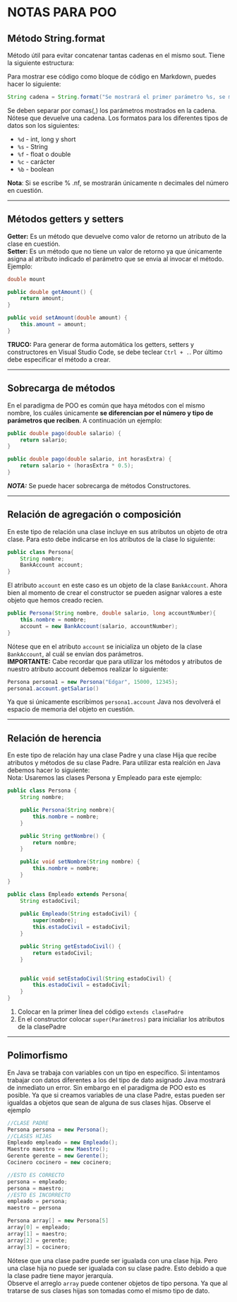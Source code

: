 # NOTAS PARA POO

## Método String.format
Método útil para evitar concatenar tantas cadenas en el mismo sout. Tiene la siguiente estructura:


Para mostrar ese código como bloque de código en Markdown, puedes hacer lo siguiente:

```java
String cadena = String.format("Se mostrará el primer parámetro %s, se mostrará el segundo parámetro %f", parametro1, parametro2);
```

Se deben separar por comas(,) los parámetros mostrados en la cadena.
Nótese que devuelve una cadena.
Los formatos para los diferentes tipos de datos son los siguientes:

- `%d` - int, long y short
- `%s` - String
- `%f` - float o double
- `%c` - carácter
- `%b` - boolean

**Nota**: Si se escribe % .nf, se mostrarán únicamente n decimales del número en cuestión.

---

## Métodos getters y setters
**Getter:** Es un método que devuelve como valor de retorno un atributo de la clase en cuestión.  
**Setter:** Es un método que no tiene un valor de retorno ya que únicamente asigna al atributo indicado el parámetro que se envía al invocar el método.  
Ejemplo:  
```java
double mount
```

```java
public double getAmount() {
    return amount;
}
```

```java
public void setAmount(double amount) {
    this.amount = amount;
}
```
**TRUCO:** Para generar de forma automática los getters, setters y constructores en Visual Studio Code, se debe teclear `Ctrl + .`. Por último debe especificar el método a crear.

---
## Sobrecarga de métodos
En el paradigma de POO es común que haya métodos con el mismo nombre, los cuáles únicamente **se diferencian por el número y tipo de parámetros que reciben**. A continuación un ejemplo:  

```java
public double pago(double salario) {
    return salario;
}
```

```java
public double pago(double salario, int horasExtra) {
    return salario + (horasExtra * 0.5);
}
```
***NOTA:*** Se puede hacer sobrecarga de métodos Constructores.

---

## Relación de agregación o composición 
En este tipo de relación una clase incluye en sus atributos un objeto de otra clase. 
Para esto debe indicarse en los atributos de la clase lo siguiente:

```java
public class Persona{
    String nombre;
    BankAccount account;
}
```
El atributo `account` en este caso es un objeto de la clase `BankAccount`. Ahora bien al momento de crear el constructor se pueden asignar valores a este objeto que hemos creado recien.

```java
public Persona(String nombre, double salario, long accountNumber){
    this.nombre = nombre;
    account = new BankAccount(salario, accountNumber);
}
```
Nótese que en el atributo `account` se inicializa un objeto de la clase `BankAccount`, al cuál se envían dos parámetros.  
**IMPORTANTE:** Cabe recordar que para utilizar los métodos y atributos de nuestro atributo account debemos realizar lo siguiente:
```java
Persona persona1 = new Persona("Edgar", 15000, 12345);
persona1.account.getSalario()
```
Ya que si únicamente escribimos `persona1.account` Java nos devolverá el espacio de memoria del objeto en cuestión.

---
## Relación de herencia
En este tipo de relación hay una clase Padre y una clase Hija que recibe atributos y métodos de su clase Padre. Para utilizar esta realción en Java debemos hacer lo siguiente:  
Nota: Usaremos las clases Persona y Empleado para este ejemplo:

```java
public class Persona {
    String nombre;

    public Persona(String nombre){
        this.nombre = nombre;
    }

    public String getNombre() {
        return nombre;
    }

    public void setNombre(String nombre) {
        this.nombre = nombre;
    }  
}
```

```java
public class Empleado extends Persona{   
    String estadoCivil;
    
    public Empleado(String estadoCivil) {
        super(nombre);
        this.estadoCivil = estadoCivil;
    }

    public String getEstadoCivil() {
        return estadoCivil;
    }


    public void setEstadoCivil(String estadoCivil) {
        this.estadoCivil = estadoCivil;
    }   
}
```

1. Colocar en la primer línea del código `extends clasePadre`
2. En el constructor colocar `super(Parámetros)` para inicialiar los atributos de la clasePadre

---
## Polimorfismo
En Java se trabaja con variables con un tipo en específico. Si intentamos trabajar con datos diferentes a los del tipo de dato asignado Java mostrará de inmediato un error.
Sin embargo en el paradigma de POO esto es posible. Ya que si creamos variables de una clase Padre, estas pueden ser igualdas a objetos que sean de alguna de sus clases hijas. Observe el ejemplo

```java
//CLASE PADRE
Persona persona = new Persona(); 
//CLASES HIJAS
Empleado empleado = new Empleado();
Maestro maestro = new Maestro();
Gerente gerente = new Gerente();
Cocinero cocinero = new cocinero;

//ESTO ES CORRECTO
persona = empleado;
persona = maestro;
//ESTO ES INCORRECTO
empleado = persona;
maestro = persona

Persona array[] = new Persona[5]
array[0] = empleado;
array[1] = maestro;
array[2] = gerente;
array[3] = cocinero;
```

Nótese que una clase padre puede ser igualada con una clase hija. Pero una clase hija no puede ser igualada con su clase padre. Esto debido a que la clase padre tiene mayor jerarquía.  
Observe el arreglo `array` puede contener objetos de tipo persona. Ya que al tratarse de sus clases hijas son tomadas como el mismo tipo de dato.






